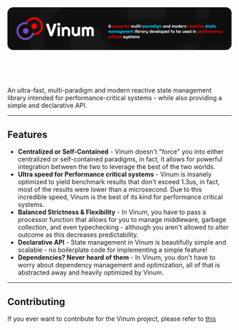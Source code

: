 <img align = "center" src="gh-assets/advertise-banner@svg.svg">


<br><br><br><br>
An ultra-fast, multi-paradigm and modern reactive state management library intended for performance-critical systems - while also providing a simple and declarative API.
___

## Features

* **Centralized or Self-Contained** - Vinum doesn't "force" you into either centralized or self-contained paradigms, in fact, it allows for powerful integration between the two to leverage the best of the two worlds.
* **Ultra speed for Performance critical systems** - Vinum is insanely optimized to yield benchmark results that don't exceed 1.3us, in fact, most of the results were lower than a microsecond. Due to this incredible speed, Vinum is the best of its kind for performance critical systems.
* **Balanced Strictness & Flexibility** - In Vinum, you have to pass a processor function that allows for you to manage middleware, garbage collection, and even typechecking - although you aren't allowed to alter outcome as this decreases predictability.
* **Declarative API** - State management in Vinum is beautifully simple and scalable - no boilerplate code for implementing a simple feature!
* **Dependencies? Never heard of them** - In Vinum, you don't have to worry about dependency management and optimization, all of that is abstracted away and heavily optimized by Vinum.
___

## Contributing

If you ever want to contribute for the Vinum project, please refer to [this](CONTRIBUTING.MD)

